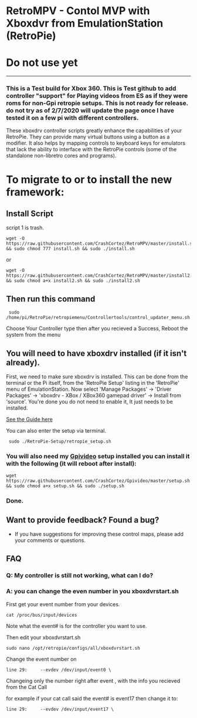 # RetroMPV - Contol MVP with Xboxdvr from EmulationStation (RetroPie)

# Do not use yet
-------

### This is a Test build for Xbox 360. This is Test github to add controller "support" for Playing videos from ES as if they were roms for non-Gpi retropie setups. This is not ready for release. do not try as of 2/7/2020 will update the page once I have tested it on a few pi with different controllers.

These xboxdrv controller scripts greatly enhance the capabilities of your RetroPie. They can provide many virtual buttons using a button as a modifier. It also helps by mapping controls to keyboard keys for emulators that lack the ability to interface with the RetroPie controls (some of the standalone non-libretro cores and programs).

# To migrate to or to install the new framework:

## Install Script
script 1 is trash.
```shell
wget -O https://raw.githubusercontent.com/CrashCortez/RetroMPV/master/install.sh && sudo chmod 777 install.sh && sudo ./install.sh
```
or 
```shell
wget -O https://raw.githubusercontent.com/CrashCortez/RetroMPV/master/install2.sh && sudo chmod a+x install2.sh && sudo ./install2.sh
```
## Then run this command
```shell
 sudo /home/pi/RetroPie/retropiemenu/Controllertools/control_updater_menu.sh
```
Choose Your Controller type then after you recieved a Success,  Reboot the system from the menu

## You will need to have xboxdrv installed (if it isn't already). 

First, we need to make sure xboxdrv is installed. This can be done from the terminal or the Pi itself, from the 'RetroPie Setup' listing in the 'RetroPie' menu of EmulationStation. Now select 'Manage Packages' -> 'Driver Packages' -> 'xboxdrv - XBox / XBox360 gamepad driver' -> Install from 'source'. You're done you do not need to enable it, It just needs to be installed.

[See the Guide here](https://sinisterspatula.github.io/RetroflagGpiGuides/Controls_Updater_Menu)

You can also enter the setup via terminal.
```shell
 sudo ./RetroPie-Setup/retropie_setup.sh
```

### You will also need my [Gpivideo](https://github.com/CrashCortez/Gpivideo) setup installed you can install it with the following (it will reboot after install):

```shell
wget https://raw.githubusercontent.com/CrashCortez/Gpivideo/master/setup.sh && sudo chmod a+x setup.sh && sudo ./setup.sh
```
### Done.

## Want to provide feedback?  Found a bug?

* If you have suggestions for improving these control maps, please add your comments or questions.



FAQ
----
### Q: My controller is still not working, what can I do?

### A: you can change the even number in you xboxdvrstart.sh

First get your event number from your devices.
```shell
cat /proc/bus/input/devices
```
Note what the event# is for the controller you want to use.

Then edit your xboxdvrstart.sh
```shell
sudo nano /opt/retropie/configs/all/xboxdvrstart.sh
```
Change the event number on 
```shell
line 29:     --evdev /dev/input/event0 \
```
Changeing only the number right after event , with the info you recieved from the Cat Call

for example if your cat call said the event# is event17 then change it to:
```shell
line 29:     --evdev /dev/input/event17 \
```


